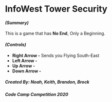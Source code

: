# InfoWest Tower Security
#### *(Summary)*
This is a game that has **No End**, Only a Beginning.


#### *(Controls)*
* **Right Arrow -** Sends you Flying South-East
* **Left Arrow -**
* **Up Arrow -**
* **Down Arrow -**




##### Created By: Noah, Keith, Brandon, Brock
##### Code Camp Competition 2020

